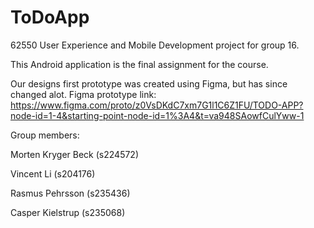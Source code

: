 # ToDoApp

62550 User Experience and Mobile Development project for group 16. 

This Android application is the final assignment for the course.

Our designs first prototype was created using Figma, but has since changed alot. Figma prototype link: 
https://www.figma.com/proto/z0VsDKdC7xm7G1l1C6Z1FU/TODO-APP?node-id=1-4&starting-point-node-id=1%3A4&t=va948SAowfCulYww-1

Group members: 

Morten Kryger Beck (s224572) 

Vincent Li (s204176) 

Rasmus Pehrsson (s235436) 

Casper Kielstrup (s235068) 
